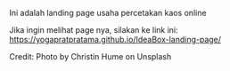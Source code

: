 Ini adalah landing page usaha percetakan kaos online

Jika ingin melihat page nya, silakan ke link ini: https://yogapratpratama.github.io/IdeaBox-landing-page/

Credit:
Photo by Christin Hume on Unsplash
